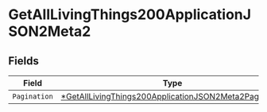 # GetAllLivingThings200ApplicationJSON2Meta2


## Fields

| Field                                                                                                                                    | Type                                                                                                                                     | Required                                                                                                                                 | Description                                                                                                                              |
| ---------------------------------------------------------------------------------------------------------------------------------------- | ---------------------------------------------------------------------------------------------------------------------------------------- | ---------------------------------------------------------------------------------------------------------------------------------------- | ---------------------------------------------------------------------------------------------------------------------------------------- |
| `Pagination`                                                                                                                             | [*GetAllLivingThings200ApplicationJSON2Meta2Pagination](../../models/operations/getalllivingthings200applicationjson2meta2pagination.md) | :heavy_minus_sign:                                                                                                                       | N/A                                                                                                                                      |
